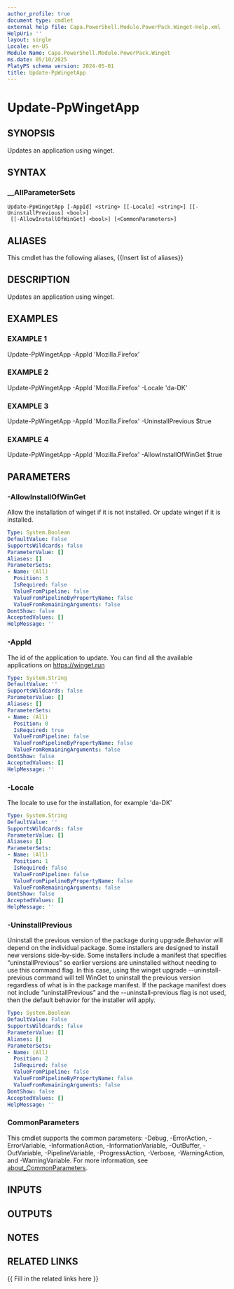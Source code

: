 ```yaml
---
author_profile: true
document type: cmdlet
external help file: Capa.PowerShell.Module.PowerPack.Winget-Help.xml
HelpUri: ''
layout: single
Locale: en-US
Module Name: Capa.PowerShell.Module.PowerPack.Winget
ms.date: 05/10/2025
PlatyPS schema version: 2024-05-01
title: Update-PpWingetApp
---
```


# Update-PpWingetApp

## SYNOPSIS

Updates an application using winget.

## SYNTAX

### __AllParameterSets

```
Update-PpWingetApp [-AppId] <string> [[-Locale] <string>] [[-UninstallPrevious] <bool>]
 [[-AllowInstallOfWinGet] <bool>] [<CommonParameters>]
```

## ALIASES

This cmdlet has the following aliases,
  {{Insert list of aliases}}

## DESCRIPTION

Updates an application using winget.

## EXAMPLES

### EXAMPLE 1

Update-PpWingetApp -AppId 'Mozilla.Firefox'

### EXAMPLE 2

Update-PpWingetApp -AppId 'Mozilla.Firefox' -Locale 'da-DK'

### EXAMPLE 3

Update-PpWingetApp -AppId 'Mozilla.Firefox' -UninstallPrevious $true

### EXAMPLE 4

Update-PpWingetApp -AppId 'Mozilla.Firefox' -AllowInstallOfWinGet $true

## PARAMETERS

### -AllowInstallOfWinGet

Allow the installation of winget if it is not installed.
Or update winget if it is installed.

```yaml
Type: System.Boolean
DefaultValue: False
SupportsWildcards: false
ParameterValue: []
Aliases: []
ParameterSets:
- Name: (All)
  Position: 3
  IsRequired: false
  ValueFromPipeline: false
  ValueFromPipelineByPropertyName: false
  ValueFromRemainingArguments: false
DontShow: false
AcceptedValues: []
HelpMessage: ''
```

### -AppId

The id of the application to update.
You can find all the available applications on https://winget.run

```yaml
Type: System.String
DefaultValue: ''
SupportsWildcards: false
ParameterValue: []
Aliases: []
ParameterSets:
- Name: (All)
  Position: 0
  IsRequired: true
  ValueFromPipeline: false
  ValueFromPipelineByPropertyName: false
  ValueFromRemainingArguments: false
DontShow: false
AcceptedValues: []
HelpMessage: ''
```

### -Locale

The locale to use for the installation, for example 'da-DK'

```yaml
Type: System.String
DefaultValue: ''
SupportsWildcards: false
ParameterValue: []
Aliases: []
ParameterSets:
- Name: (All)
  Position: 1
  IsRequired: false
  ValueFromPipeline: false
  ValueFromPipelineByPropertyName: false
  ValueFromRemainingArguments: false
DontShow: false
AcceptedValues: []
HelpMessage: ''
```

### -UninstallPrevious

Uninstall the previous version of the package during upgrade.Behavior will depend on the individual package.
Some installers are designed to install new versions side-by-side.
Some installers include a manifest that specifies “uninstallPrevious” so earlier versions are uninstalled without needing to use this command flag.
In this case, using the winget upgrade --uninstall-previous command will tell WinGet to uninstall the previous version regardless of what is in the package manifest.
If the package manifest does not include “uninstallPrevious” and the --uninstall-previous flag is not used, then the default behavior for the installer will apply.

```yaml
Type: System.Boolean
DefaultValue: False
SupportsWildcards: false
ParameterValue: []
Aliases: []
ParameterSets:
- Name: (All)
  Position: 2
  IsRequired: false
  ValueFromPipeline: false
  ValueFromPipelineByPropertyName: false
  ValueFromRemainingArguments: false
DontShow: false
AcceptedValues: []
HelpMessage: ''
```

### CommonParameters

This cmdlet supports the common parameters: -Debug, -ErrorAction, -ErrorVariable,
-InformationAction, -InformationVariable, -OutBuffer, -OutVariable, -PipelineVariable,
-ProgressAction, -Verbose, -WarningAction, and -WarningVariable. For more information, see
[about_CommonParameters](https://go.microsoft.com/fwlink/?LinkID=113216).

## INPUTS

## OUTPUTS

## NOTES

## RELATED LINKS

{{ Fill in the related links here }}

